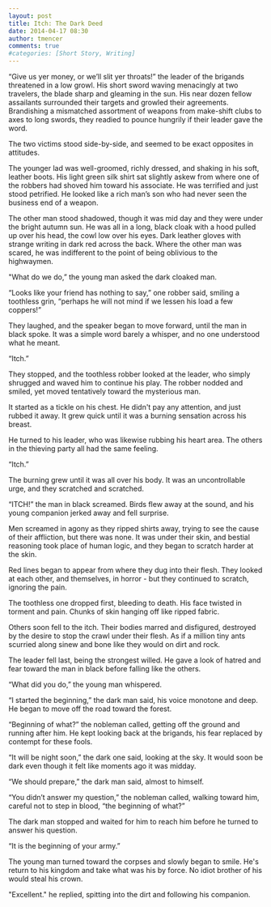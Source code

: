 ```yaml
---
layout: post
title: Itch: The Dark Deed
date: 2014-04-17 08:30
author: tmencer
comments: true
#categories: [Short Story, Writing]
---
```

<p dir="ltr">“Give us yer money, or we’ll slit yer throats!” the leader of the brigands threatened in a low growl. His short sword waving menacingly at two travelers, the blade sharp and gleaming in the sun. His near dozen fellow assailants surrounded their targets and growled their agreements. Brandishing a mismatched assortment of weapons from make-shift clubs to axes to long swords, they readied to pounce hungrily if their leader gave the word.</p>
<p dir="ltr">The two victims stood side-by-side, and seemed to be exact opposites in attitudes.</p>
<p dir="ltr">The younger lad was well-groomed, richly dressed, and shaking in his soft, leather boots. His light green silk shirt sat slightly askew from where one of the robbers had shoved him toward his associate. He was terrified and just stood petrified. He looked like a rich man’s son who had never seen the business end of a weapon.</p>
<p dir="ltr">The other man stood shadowed, though it was mid day and they were under the bright autumn sun. He was all in a long, black cloak with a hood pulled up over his head, the cowl low over his eyes. Dark leather gloves with strange writing in dark red across the back. Where the other man was scared, he was indifferent to the point of being oblivious to the highwaymen.</p>
<p dir="ltr">"What do we do,” the young man asked the dark cloaked man.</p>
<p dir="ltr">“Looks like your friend has nothing to say,” one robber said, smiling a toothless grin, “perhaps he will not mind if we lessen his load a few coppers!”</p>
<p dir="ltr">They laughed, and the speaker began to move forward, until the man in black spoke. It was a simple word barely a whisper, and no one understood what he meant.</p>
<p dir="ltr">“Itch.”</p>
<p dir="ltr">They stopped, and the toothless robber looked at the leader, who simply shrugged and waved him to continue his play. The robber nodded and smiled, yet moved tentatively toward the mysterious man.</p>
<p dir="ltr">It started as a tickle on his chest. He didn't pay any attention, and just rubbed it away. It grew quick until it was a burning sensation across his breast.</p>
<p dir="ltr">He turned to his leader, who was likewise rubbing his heart area. The others in the thieving party all had the same feeling.</p>
<p dir="ltr">“Itch.”</p>
<p dir="ltr">The burning grew until it was all over his body. It was an uncontrollable urge, and they scratched and scratched.</p>
<p dir="ltr">“ITCH!” the man in black screamed. Birds flew away at the sound, and his young companion jerked away and fell surprise.</p>
<p dir="ltr">Men screamed in agony as they ripped shirts away, trying to see the cause of their affliction, but there was none. It was under their skin, and bestial reasoning took place of human logic, and they began to scratch harder at the skin.</p>
<p dir="ltr">Red lines began to appear from where they dug into their flesh. They looked at each other, and themselves, in horror - but they continued to scratch, ignoring the pain.</p>
<p dir="ltr">The toothless one dropped first, bleeding to death. His face twisted in torment and pain. Chunks of skin hanging off like ripped fabric.</p>
<p dir="ltr">Others soon fell to the itch. Their bodies marred and disfigured, destroyed by the desire to stop the crawl under their flesh. As if a million tiny ants scurried along sinew and bone like they would on dirt and rock.</p>
<p dir="ltr">The leader fell last, being the strongest willed. He gave a look of hatred and fear toward the man in black before falling like the others.</p>
<p dir="ltr">“What did you do,” the young man whispered.</p>
<p dir="ltr">“I started the beginning,” the dark man said, his voice monotone and deep. He began to move off the road toward the forest.</p>
<p dir="ltr">“Beginning of what?” the nobleman called, getting off the ground and running after him. He kept looking back at the brigands, his fear replaced by contempt for these fools.</p>
<p dir="ltr">“It will be night soon,” the dark one said, looking at the sky. It would soon be dark even though it felt like moments ago it was midday.</p>
<p dir="ltr">“We should prepare,” the dark man said, almost to himself.</p>
<p dir="ltr">“You didn’t answer my question,” the nobleman called, walking toward him, careful not to step in blood, “the beginning of what?”</p>
<p dir="ltr">The dark man stopped and waited for him to reach him before he turned to answer his question.</p>
“It is the beginning of your army.”

The young man turned toward the corpses and slowly began to smile. He's return to his kingdom and take what was his by force. No idiot brother of his would steal his crown.

"Excellent." he replied, spitting into the dirt and following his companion.
